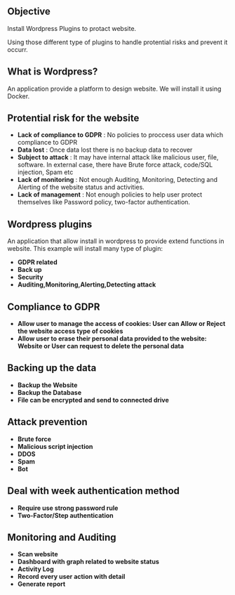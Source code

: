 ## Objective

Install Wordpress Plugins to protact website.

Using those different type of plugins to handle protential risks and prevent it occurr. 

## What is Wordpress?

An application provide a platform to design website. We will install it using Docker.

## Protential risk for the website

- **Lack of compliance to GDPR** : No policies to proccess user data which compliance to GDPR
- **Data lost** : Once data lost there is no backup data to recover
- **Subject to attack** : It may have internal attack like malicious user, file, software. In external case, there have Brute force attack, code/SQL injection, Spam etc
- **Lack of monitoring** : Not enough Auditing, Monitoring, Detecting and Alerting of the website status and activities. 
- **Lack of management** : Not enough policies to help user protect themselves like Password policy, two-factor authentication.

## Wordpress plugins

An application that allow install in wordpress to provide extend functions in website. This example will install many type of plugin:

- **GDPR related**
- **Back up**
- **Security**
- **Auditing,Monitoring,Alerting,Detecting attack**

## Compliance to GDPR

- **Allow user to manage the access of cookies: User can Allow or Reject the website access type of cookies**
- **Allow user to erase their personal data provided to the website: Website or User can request to delete the personal data**

## Backing up the data

- **Backup the Website**
- **Backup the Database**
- **File can be encrypted and send to connected drive**

## Attack prevention

- **Brute force**
- **Malicious script injection**
- **DDOS**
- **Spam**
- **Bot**

## Deal with week authentication method

- **Require use strong password rule**
- **Two-Factor/Step authentication**

## Monitoring and Auditing

- **Scan website**
- **Dashboard with graph related to website status**
- **Activity Log**
- **Record every user action with detail**
- **Generate report**
